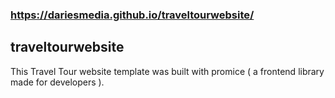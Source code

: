 ### https://dariesmedia.github.io/traveltourwebsite/
## traveltourwebsite
This Travel Tour website template was built with promice ( a frontend library made for developers ).
